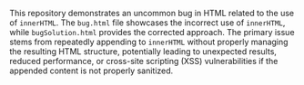 This repository demonstrates an uncommon bug in HTML related to the use of `innerHTML`. The `bug.html` file showcases the incorrect use of `innerHTML`, while `bugSolution.html` provides the corrected approach. The primary issue stems from repeatedly appending to `innerHTML` without properly managing the resulting HTML structure, potentially leading to unexpected results,  reduced performance, or cross-site scripting (XSS) vulnerabilities if the appended content is not properly sanitized.
